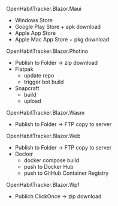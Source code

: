 OpenHabitTracker.Blazor.Maui
- Windows Store
- Google Play Store + apk download
- Apple App Store
- Apple Mac App Store + pkg download

OpenHabitTracker.Blazor.Photino
- Publish to Folder -> zip download
- Flatpak
    - update repo
    - trigger bot build
- Snapcraft
    - build
    - upload

OpenHabitTracker.Blazor.Wasm
- Publish to Folder -> FTP copy to server

OpenHabitTracker.Blazor.Web
- Publish to Folder -> FTP copy to server
- Docker
    - docker compose build
    - push to Docker Hub
    - push to GitHub Container Registry

OpenHabitTracker.Blazor.Wpf
- Publich ClickOnce -> zip download
